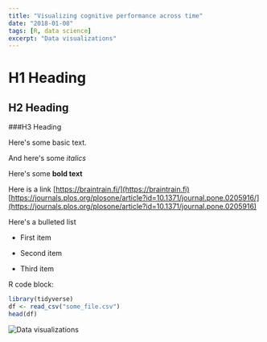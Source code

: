 ```yaml
---
title: "Visualizing cognitive performance across time"
date: "2018-01-08"
tags: [R, data science]
excerpt: "Data visualizations"
---
```


# H1 Heading

## H2 Heading

###H3 Heading

Here's some basic text.

And here's some *italics*

Here's some **bold text**

Here is a link [https://braintrain.fi/](https://braintrain.fi)
[https://journals.plos.org/plosone/article?id=10.1371/journal.pone.0205916/](https://journals.plos.org/plosone/article?id=10.1371/journal.pone.0205916)

Here's a bulleted list
* First item
+ Second item
- Third item

R code block:
```r
library(tidyverse)
df <- read_csv("some_file.csv")
head(df)
```

<img src="{{ site.url }}{{ site.baseurl }}/images/plot.jpg" alt="Data visualizations">
